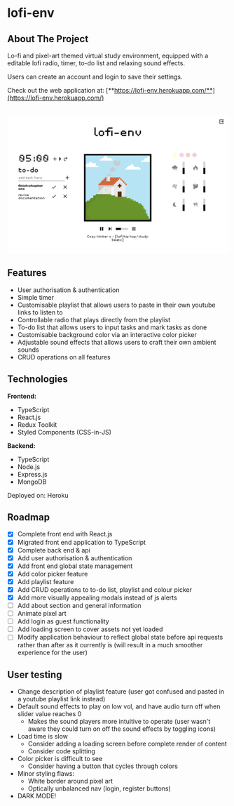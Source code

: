 # lofi-env
## About The Project
Lo-fi and pixel-art themed virtual study environment, equipped with a editable lofi radio, timer, to-do list and relaxing sound effects. 

Users can create an account and login to save their settings.

Check out the web application at: [**https://lofi-env.herokuapp.com/**](https://lofi-env.herokuapp.com/)


<br>

<a href="https://github.com/ni-xon/lofi-env" target="_blank">
  <img src="images/lofi-env.png">
</a>


## Features
- User authorisation & authentication
- Simple timer
- Customisable playlist that allows users to paste in their own youtube links to listen to
- Controllable radio that plays directly from the playlist
- To-do list that allows users to input tasks and mark tasks as done
- Customisable background color via an interactive color picker
- Adjustable sound effects that allows users to craft their own ambient sounds
- CRUD operations on all features

## Technologies
**Frontend:**
- TypeScript
- React.js
- Redux Toolkit
- Styled Components (CSS-in-JS)

**Backend:**
- TypeScript
- Node.js
- Express.js
- MongoDB

Deployed on: Heroku

## Roadmap
- [x] Complete front end with React.js
- [x] Migrated front end application to TypeScript
- [x] Complete back end & api
- [x] Add user authorisation & authentication
- [x] Add front end global state management
- [x] Add color picker feature
- [x] Add playlist feature
- [x] Add CRUD operations to to-do list, playlist and colour picker
- [x] Add more visually appealing modals instead of js alerts
- [ ] Add about section and general information
- [ ] Animate pixel art
- [ ] Add login as guest functionality
- [ ] Add loading screen to cover assets not yet loaded
- [ ] Modify application behaviour to reflect global state before api requests rather than after as it currently is (will result in a much smoother experience for the user)

## User testing
- Change description of playlist feature (user got confused and pasted in a youtube playlist link instead)
- Default sound effects to play on low vol, and have audio turn off when slider value reaches 0
  - Makes the sound players more intuitive to operate (user wasn't aware they could turn on off the sound effects by toggling icons)
- Load time is slow
  - Consider adding a loading screen before complete render of content
  - Consider code splitting
- Color picker is difficult to see
  - Consider having a button that cycles through colors
- Minor styling flaws:
  - White border around pixel art
  - Optically unbalanced nav (login, register buttons)
- DARK MODE!

